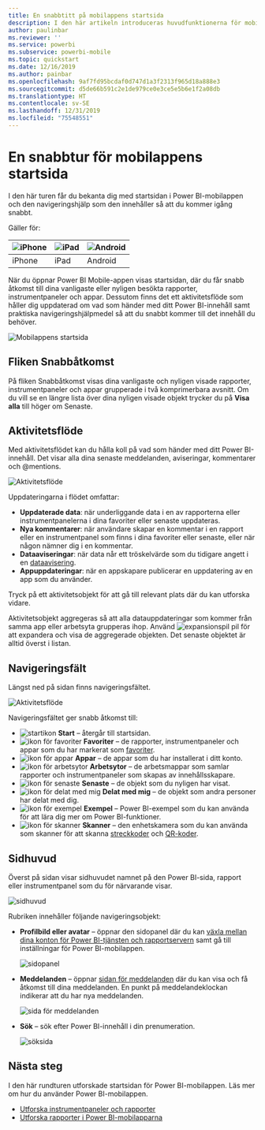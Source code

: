 ```yaml
---
title: En snabbtitt på mobilappens startsida
description: I den här artikeln introduceras huvudfunktionerna för mobilappens startsida.
author: paulinbar
ms.reviewer: ''
ms.service: powerbi
ms.subservice: powerbi-mobile
ms.topic: quickstart
ms.date: 12/16/2019
ms.author: painbar
ms.openlocfilehash: 9af7fd95bcdaf0d747d1a3f2313f965d18a888e3
ms.sourcegitcommit: d5de66b591c2e1de979ce0e3ce5e5b6e1f2a08db
ms.translationtype: HT
ms.contentlocale: sv-SE
ms.lasthandoff: 12/31/2019
ms.locfileid: "75548551"
---
```

# <a name="a-quick-tour-of-the-mobile-app-home-page"></a>En snabbtur för mobilappens startsida
I den här turen får du bekanta dig med startsidan i Power BI-mobilappen och den navigeringshjälp som den innehåller så att du kommer igång snabbt.

Gäller för:

| ![iPhone](./media/mobile-apps-quickstart-view-dashboard-report/iphone-logo-30-px.png) | ![iPad](./media/mobile-apps-quickstart-view-dashboard-report/ipad-logo-30-px.png) | ![Android](./media/mobile-apps-quickstart-view-dashboard-report/android-logo-30-px.png) |
|:--- |:--- |:--- |
| iPhone | iPad | Android | 

När du öppnar Power BI Mobile-appen visas startsidan, där du får snabb åtkomst till dina vanligaste eller nyligen besökta rapporter, instrumentpaneler och appar. Dessutom finns det ett aktivitetsflöde som håller dig uppdaterad om vad som händer med ditt Power BI-innehåll samt praktiska navigeringshjälpmedel så att du snabbt kommer till det innehåll du behöver.

![Mobilappens startsida](./media/mobile-apps-home-page/powerbi-mobile-app-home.png)
 
## <a name="quick-access-tab"></a>Fliken Snabbåtkomst

På fliken Snabbåtkomst visas dina vanligaste och nyligen visade rapporter, instrumentpaneler och appar grupperade i två komprimerbara avsnitt. Om du vill se en längre lista över dina nyligen visade objekt trycker du på **Visa alla** till höger om Senaste. 

## <a name="activity-feed"></a>Aktivitetsflöde

Med aktivitetsflödet kan du hålla koll på vad som händer med ditt Power BI-innehåll. Det visar alla dina senaste meddelanden, aviseringar, kommentarer och @mentions.

![Aktivitetsflöde](./media/mobile-apps-home-page/powerbi-mobile-app-activity.png)

Uppdateringarna i flödet omfattar:
* **Uppdaterade data**: när underliggande data i en av rapporterna eller instrumentpanelerna i dina favoriter eller senaste uppdateras.
* **Nya kommentarer**: när användare skapar en kommentar i en rapport eller en instrumentpanel som finns i dina favoriter eller senaste, eller när någon nämner dig i en kommentar.
* **Dataaviseringar**: när data når ett tröskelvärde som du tidigare angett i en [dataavisering](../../mobile-set-data-alerts-in-the-mobile-apps.md).
* **Appuppdateringar**: när en appskapare publicerar en uppdatering av en app som du använder.

 Tryck på ett aktivitetsobjekt för att gå till relevant plats där du kan utforska vidare.

Aktivitetsobjekt aggregeras så att alla datauppdateringar som kommer från samma app eller arbetsyta grupperas ihop. Använd ![expansionspil](./media/mobile-apps-home-page/powerbi-mobile-app-expand-arrow.png) pil för att expandera och visa de aggregerade objekten. Det senaste objektet är alltid överst i listan.

## <a name="navigation-bar"></a>Navigeringsfält

Längst ned på sidan finns navigeringsfältet.

![Aktivitetsflöde](./media/mobile-apps-home-page/powerbi-mobile-app-navbar.png)

Navigeringsfältet ger snabb åtkomst till:

* ![startikon](./media/mobile-apps-home-page/powerbi-mobile-app-home-icon.png) **Start** – återgår till startsidan.
* ![ikon för favoriter](./media/mobile-apps-home-page/powerbi-mobile-app-favorites-icon.png) **Favoriter** – de rapporter, instrumentpaneler och appar som du har markerat som [favoriter](../../mobile-apps-favorites.md).
* ![ikon för appar](./media/mobile-apps-home-page/powerbi-mobile-app-apps-icon.png) **Appar** – de appar som du har installerat i ditt konto.
* ![ikon för arbetsytor](./media/mobile-apps-home-page/powerbi-mobile-app-workspaces-icon.png) **Arbetsytor** – de arbetsmappar som samlar rapporter och instrumentpaneler som skapas av innehållsskapare.
* ![ikon för senaste](./media/mobile-apps-home-page/powerbi-mobile-app-recents-icon.png) **Senaste** – de objekt som du nyligen har visat.
* ![ikon för delat med mig](./media/mobile-apps-home-page/powerbi-mobile-app-shared-with-me-icon.png) **Delat med mig** – de objekt som andra personer har delat med dig.
* ![ikon för exempel](./media/mobile-apps-home-page/powerbi-mobile-app-samples-icon.png) **Exempel** – Power BI-exempel som du kan använda för att lära dig mer om Power BI-funktioner.
* ![ikon för skanner](./media/mobile-apps-home-page/powerbi-mobile-app-scanner-icon.png) **Skanner** – den enhetskamera som du kan använda som skanner för att skanna [streckkoder](../../mobile-apps-scan-barcode-iphone.md) och [QR-koder](../../mobile-apps-qr-code.md).

## <a name="header"></a>Sidhuvud

Överst på sidan visar sidhuvudet namnet på den Power BI-sida, rapport eller instrumentpanel som du för närvarande visar.

![sidhuvud](./media/mobile-apps-home-page/powerbi-mobile-app-header.png)

Rubriken innehåller följande navigeringsobjekt:
* **Profilbild eller avatar** – öppnar den sidopanel där du kan [växla mellan dina konton för Power BI-tjänsten och rapportservern](../../mobile-app-ssrs-kpis-mobile-on-premises-reports.md) samt gå till inställningar för Power BI-mobilappen.

    ![sidopanel](./media/mobile-apps-home-page/powerbi-mobile-app-side-panel.png)

* **Meddelanden** – öppnar [sidan för meddelanden](../../mobile-apps-notification-center.md) där du kan visa och få åtkomst till dina meddelanden. En punkt på meddelandeklockan indikerar att du har nya meddelanden.

    ![sida för meddelanden](./media/mobile-apps-home-page/powerbi-mobile-app-notifications-page.png)

* **Sök** – sök efter Power BI-innehåll i din prenumeration.

    ![söksida](./media/mobile-apps-home-page/powerbi-mobile-app-search-page.png)

## <a name="next-steps"></a>Nästa steg
I den här rundturen utforskade startsidan för Power BI-mobilappen. Läs mer om hur du använder Power BI-mobilappen. 
* [Utforska instrumentpaneler och rapporter](../../mobile-apps-quickstart-view-dashboard-report.md)
* [Utforska rapporter i Power BI-mobilapparna](../../mobile-reports-in-the-mobile-apps.md)
